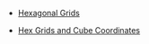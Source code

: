 
- [Hexagonal Grids](https://www.redblobgames.com/grids/hexagons/)

- [Hex Grids and Cube Coordinates](https://backdrifting.net/post/064_hex_grids)